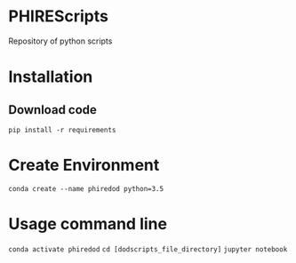# PHIREScripts
Repository of python scripts 

# Installation 
## Download code
`pip install -r requirements`

# Create Environment
`conda create --name phiredod python=3.5`

# Usage command line
`conda activate phiredod`
`cd [dodscripts_file_directory]`
`jupyter notebook`
